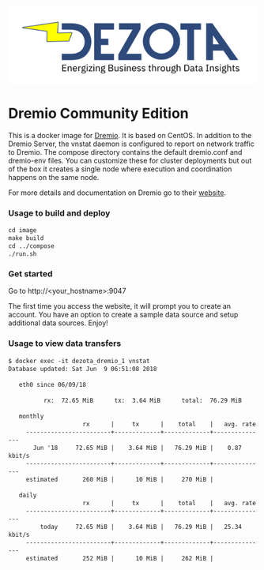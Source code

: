 ![image](https://github.com/Dezota/dockerfiles/raw/master/dezota_logo_sm.png)

# Dremio Community Edition 

This is a docker image for [Dremio](https://github.com/dremio/dremio-oss). 
It is based on CentOS.  In addition to the Dremio Server, the vnstat daemon
is configured to report on network traffic to Dremio.  The compose directory
contains the default dremio.conf and dremio-env files.  You can customize
these for cluster deployments but out of the box it creates a single node
where execution and coordination happens on the same node.

For more details and documentation on Dremio go to their
[website](https://www.dremio.com/).

### Usage to build and deploy
```
cd image
make build
cd ../compose
./run.sh
```

### Get started
Go to http://<your_hostname>:9047

The first time you access the website, it will prompt you to create an account.  You have an
option to create a sample data source and setup additional data sources. 
Enjoy!

### Usage to view data transfers
```
$ docker exec -it dezota_dremio_1 vnstat
Database updated: Sat Jun  9 06:51:08 2018

   eth0 since 06/09/18

          rx:  72.65 MiB      tx:  3.64 MiB      total:  76.29 MiB

   monthly
                     rx      |     tx      |    total    |   avg. rate
     ------------------------+-------------+-------------+---------------
       Jun '18     72.65 MiB |    3.64 MiB |   76.29 MiB |    0.87 kbit/s
     ------------------------+-------------+-------------+---------------
     estimated       260 MiB |      10 MiB |     270 MiB |

   daily
                     rx      |     tx      |    total    |   avg. rate
     ------------------------+-------------+-------------+---------------
         today     72.65 MiB |    3.64 MiB |   76.29 MiB |   25.34 kbit/s
     ------------------------+-------------+-------------+---------------
     estimated       252 MiB |      10 MiB |     262 MiB |
```
